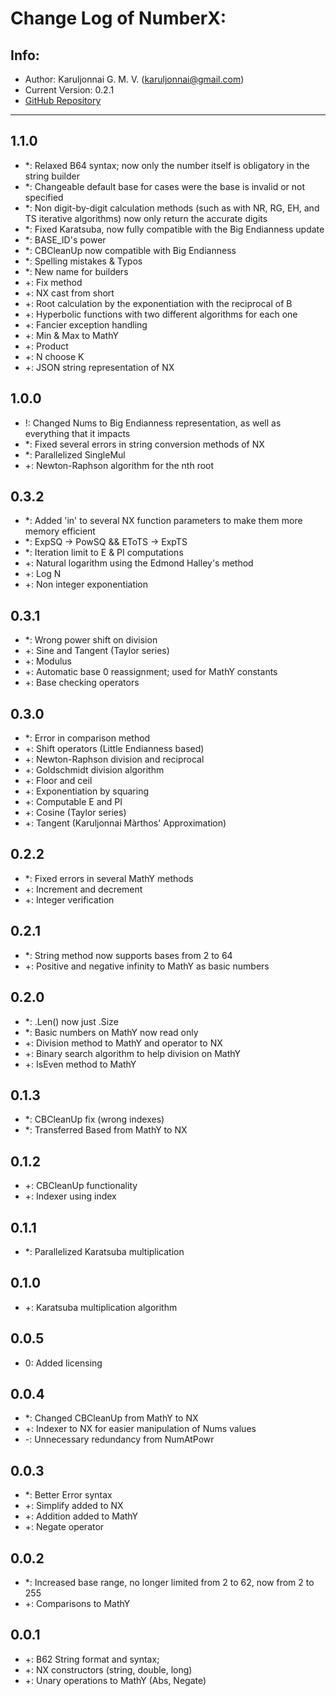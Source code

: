 # Change Log of NumberX:
## Info:
* Author: Karuljonnai G. M. V. (karuljonnai@gmail.com)
* Current Version: 0.2.1
* [GitHub Repository](https://github.com/Karuljonnai/NumberX/)
---
## 1.1.0
* *: Relaxed B64 syntax; now only the number itself is obligatory in the string builder
* *: Changeable default base for cases were the base is invalid or not specified
* *: Non digit-by-digit calculation methods (such as with NR, RG, EH, and TS iterative algorithms) now only return the accurate digits
* *: Fixed Karatsuba, now fully compatible with the Big Endianness update
* *: BASE_ID's power
* *: CBCleanUp now compatible with Big Endianness
* *: Spelling mistakes & Typos
* *: New name for builders
* +: Fix method
* +: NX cast from short
* +: Root calculation by the exponentiation with the reciprocal of B
* +: Hyperbolic functions with two different algorithms for each one
* +: Fancier exception handling
* +: Min & Max to MathY
* +: Product
* +: N choose K
* +: JSON string representation of NX
## 1.0.0
* !: Changed Nums to Big Endianness representation, as well as everything that it impacts
* *: Fixed several errors in string conversion methods of NX
* *: Parallelized SingleMul
* +: Newton-Raphson algorithm for the nth root
## 0.3.2
* *: Added 'in' to several NX function parameters to make them more memory efficient
* *: ExpSQ -> PowSQ && EToTS -> ExpTS
* *: Iteration limit to E & PI computations
* +: Natural logarithm using the Edmond Halley's method
* +: Log N
* +: Non integer exponentiation
## 0.3.1
* *: Wrong power shift on division
* +: Sine and Tangent (Taylor series)
* +: Modulus
* +: Automatic base 0 reassignment; used for MathY constants
* +: Base checking operators
## 0.3.0
* *: Error in comparison method
* +: Shift operators (Little Endianness based)
* +: Newton-Raphson division and reciprocal
* +: Goldschmidt division algorithm
* +: Floor and ceil
* +: Exponentiation by squaring
* +: Computable E and PI
* +: Cosine (Taylor series)
* +: Tangent (Karuljonnai Màrthos' Approximation)
## 0.2.2
* *: Fixed errors in several MathY methods
* +: Increment and decrement
* +: Integer verification
## 0.2.1
* *: String method now supports bases from 2 to 64
* +: Positive and negative infinity to MathY as basic numbers
## 0.2.0
* *: .Len() now just .Size
* *: Basic numbers on MathY now read only
* +: Division method to MathY and operator to NX
* +: Binary search algorithm to help division on MathY
* +: IsEven method to MathY
## 0.1.3
* *: CBCleanUp fix (wrong indexes)
* *: Transferred Based from MathY to NX
## 0.1.2
* +: CBCleanUp functionality
* +: Indexer using index
## 0.1.1
* *: Parallelized Karatsuba multiplication
## 0.1.0
* +: Karatsuba multiplication algorithm
## 0.0.5
* 0: Added licensing
## 0.0.4
* *: Changed CBCleanUp from MathY to NX
* +: Indexer to NX for easier manipulation of Nums values
* -: Unnecessary redundancy from NumAtPowr
## 0.0.3
* *: Better Error syntax
* +: Simplify added to NX
* +: Addition added to MathY
* +: Negate operator
## 0.0.2
* *: Increased base range, no longer limited from 2 to 62, now from 2 to 255
* +: Comparisons to MathY
## 0.0.1
* +: B62 String format and syntax;
* +: NX constructors (string, double, long)
* +: Unary operations to MathY (Abs, Negate)
